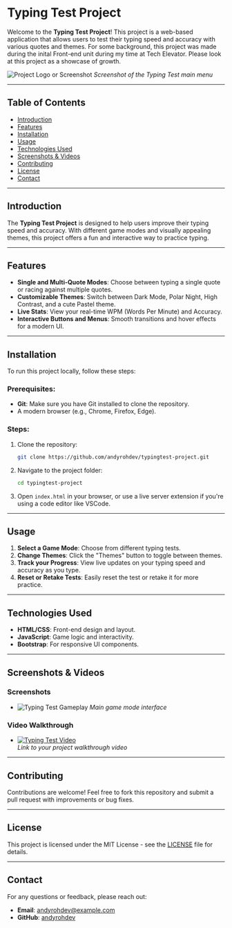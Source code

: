 
# Typing Test Project

Welcome to the **Typing Test Project**! This project is a web-based application that allows users to test their typing speed and accuracy with various quotes and themes.
For some background, this project was made during the inital Front-end unit during my time at Tech Elevator. Please look at this project as a showcase of growth.

![Project Logo or Screenshot](https://res.cloudinary.com/dtwxjssaq/image/upload/v1727988787/image_qlfucy.png)
*Screenshot of the Typing Test main menu*

---

## Table of Contents
- [Introduction](#introduction)
- [Features](#features)
- [Installation](#installation)
- [Usage](#usage)
- [Technologies Used](#technologies-used)
- [Screenshots & Videos](#screenshots--videos)
- [Contributing](#contributing)
- [License](#license)
- [Contact](#contact)

---

## Introduction
The **Typing Test Project** is designed to help users improve their typing speed and accuracy. With different game modes and visually appealing themes, this project offers a fun and interactive way to practice typing.

---

## Features
- **Single and Multi-Quote Modes**: Choose between typing a single quote or racing against multiple quotes.
- **Customizable Themes**: Switch between Dark Mode, Polar Night, High Contrast, and a cute Pastel theme.
- **Live Stats**: View your real-time WPM (Words Per Minute) and Accuracy.
- **Interactive Buttons and Menus**: Smooth transitions and hover effects for a modern UI.

---

## Installation

To run this project locally, follow these steps:

### Prerequisites:
- **Git**: Make sure you have Git installed to clone the repository.
- A modern browser (e.g., Chrome, Firefox, Edge).

### Steps:
1. Clone the repository:
   ```bash
   git clone https://github.com/andyrohdev/typingtest-project.git
   ```
2. Navigate to the project folder:
   ```bash
   cd typingtest-project
   ```
3. Open `index.html` in your browser, or use a live server extension if you're using a code editor like VSCode.

---

## Usage

1. **Select a Game Mode**: Choose from different typing tests.
2. **Change Themes**: Click the "Themes" button to toggle between themes.
3. **Track your Progress**: View live updates on your typing speed and accuracy as you type.
4. **Reset or Retake Tests**: Easily reset the test or retake it for more practice.

---

## Technologies Used
- **HTML/CSS**: Front-end design and layout.
- **JavaScript**: Game logic and interactivity.
- **Bootstrap**: For responsive UI components.

---

## Screenshots & Videos

### Screenshots
- ![Typing Test Gameplay](https://res.cloudinary.com/dtwxjssaq/image/upload/v1727988771/image_hbjydg.png)
  *Main game mode interface*

### Video Walkthrough
- [![Typing Test Video](https://img.youtube.com/vi/VIDEO_ID/0.jpg)](https://www.youtube.com/watch?v=VIDEO_ID)  
  *Link to your project walkthrough video*

---

## Contributing
Contributions are welcome! Feel free to fork this repository and submit a pull request with improvements or bug fixes.

---

## License
This project is licensed under the MIT License - see the [LICENSE](LICENSE) file for details.

---

## Contact
For any questions or feedback, please reach out:
- **Email**: andyrohdev@example.com
- **GitHub**: [andyrohdev](https://github.com/andyrohdev)
